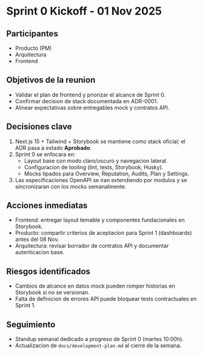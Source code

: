# Sprint 0 Kickoff - 01 Nov 2025

## Participantes
- Producto (PM)
- Arquitectura
- Frontend

## Objetivos de la reunion
- Validar el plan de frontend y priorizar el alcance de Sprint 0.
- Confirmar decision de stack documentada en ADR-0001.
- Alinear expectativas sobre entregables mock y contratos API.

## Decisiones clave
1. Next.js 15 + Tailwind + Storybook se mantiene como stack oficial; el ADR pasa a estado **Aprobado**.
2. Sprint 0 se enfocara en:
   - Layout base con modo claro/oscuro y navegacion lateral.
   - Configuracion de tooling (lint, tests, Storybook, Husky).
   - Mocks tipados para Overview, Reputation, Audits, Plan y Settings.
3. Las especificaciones OpenAPI se iran extendiendo por modulos y se sincronizaran con los mocks semanalmente.

## Acciones inmediatas
- Frontend: entregar layout temable y componentes fundacionales en Storybook.
- Producto: compartir criterios de aceptacion para Sprint 1 (dashboards) antes del 08 Nov.
- Arquitectura: revisar borrador de contratos API y documentar autenticacion base.

## Riesgos identificados
- Cambios de alcance en datos mock pueden romper historias en Storybook si no se versionan.
- Falta de definicion de errores API puede bloquear tests contractuales en Sprint 1.

## Seguimiento
- Standup semanal dedicado a progreso de Sprint 0 (martes 10:00h).
- Actualizacion de `docs/development-plan.md` al cierre de la semana.
